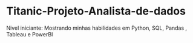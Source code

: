 # Titanic-Projeto-Analista-de-dados
 Nivel iniciante: Mostrando minhas habilidades em Python, SQL, Pandas , Tableau e PowerBI
